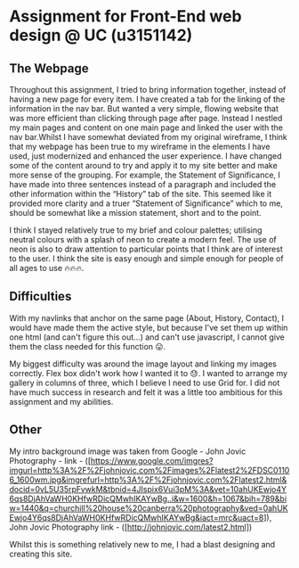 # Assignment for Front-End web design @ UC (u3151142)

## The Webpage
Throughout this assignment, I tried to bring information together, instead of having a new page for every item. I have created a tab for the linking of the information in the nav bar. But wanted a very simple, flowing website that was more efficient than clicking through page after page. Instead I nestled my main pages and content on one main page and linked the user with the nav bar.Whilst I have somewhat deviated from my original wireframe, I think that my webpage has been true to my wireframe in the elements I have used, just modernized and enhanced the user experience. I have changed some of the content around to try and apply it to my site better and make more sense of the grouping. For example, the Statement of Significance, I have made into three sentences instead of a paragraph and included the other information within the “History” tab of the site. This seemed like it provided more clarity and a truer “Statement of Significance” which to me, should be somewhat like a mission statement, short and to the point. 

I think I stayed relatively true to my brief and colour palettes; utilising neutral colours with a splash of neon to create a modern feel. The use of neon is also to draw attention to particular points that I think are of interest to the user. I think the site is easy enough and simple enough for people of all ages to use :fire::fire::fire:. 

## Difficulties
With my navlinks that anchor on the same page (About, History, Contact), I would have made them the active style, but because I've set them up within one html (and can't figure this out...) and can't use javascript, I cannot give them the class needed for this function :stuck_out_tongue:.

My biggest difficulty was around the image layout and linking my images correctly. Flex box didn't work how I wanted it to :sweat:. I wanted to arrange my gallery in columns of three, which I believe I need to use Grid for. I did not have much success in research and felt it was a little too ambitious for this assignment and my abilities. 

## Other
My intro background image was taken from Google - John Jovic Photography - link - ([https://www.google.com/imgres?imgurl=http%3A%2F%2Fjohnjovic.com%2Fimages%2Flatest2%2FDSC01106_1600wm.jpg&imgrefurl=http%3A%2F%2Fjohnjovic.com%2Flatest2.html&docid=0vL5U35rpFvwkM&tbnid=4JIspix6Vui3pM%3A&vet=10ahUKEwjo4Y6qs8DjAhVaWH0KHfwRDicQMwhIKAYwBg..i&w=1600&h=1067&bih=789&biw=1440&q=churchill%20house%20canberra%20photography&ved=0ahUKEwjo4Y6qs8DjAhVaWH0KHfwRDicQMwhIKAYwBg&iact=mrc&uact=8]), John Jovic Photography link - ([http://johnjovic.com/latest2.html])

Whilst this is something relatively new to me, I had a blast designing and creating this site. 

